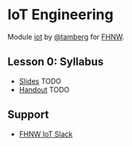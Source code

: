 # IoT Engineering
Module [iot](https://www.fhnw.ch/de/studium/module/9280188) by [@tamberg](https://twitter.com/tamberg) for [FHNW](https://www.fhnw.ch/).

## Lesson 0: Syllabus
- [Slides](http://www.tamberg.org/fhnw/2019/IoT00Syllabus.pdf) TODO
- [Handout](http://www.tamberg.org/fhnw/2019/IoT00SyllabusHandout.pdf) TODO

## Support
- [FHNW IoT Slack](https://fhnw-iot.slack.com/)
